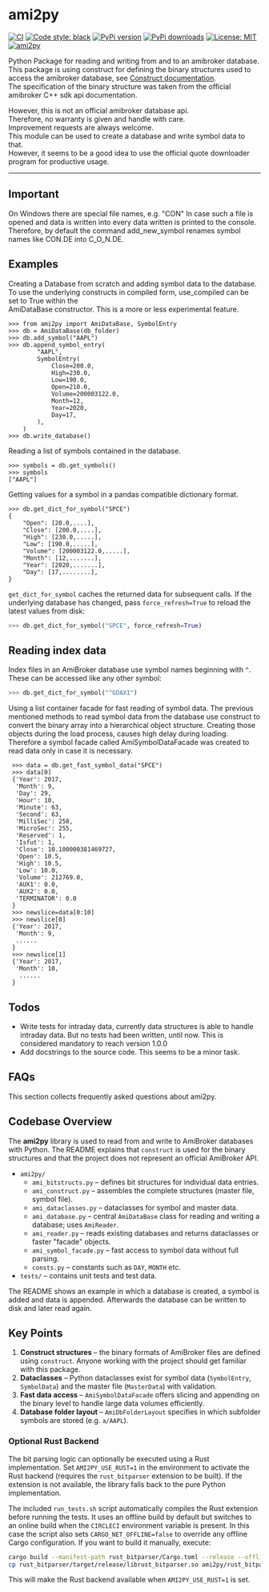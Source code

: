  ami2py
==========================

[![CI](https://github.com/F2011B/ami2py/actions/workflows/tests.yml/badge.svg)](https://github.com/F2011B/ami2py/actions/workflows/tests.yml)
[![Code style: black](https://img.shields.io/badge/code%20style-black-000000.svg)](https://github.com/psf/black)
[![PyPi version](https://pypip.in/v/ami2py/badge.png)](https://crate.io/packages/ami2py/)
[![PyPi downloads](https://pypip.in/d/ami2py/badge.png)](https://crate.io/packages/ami2py/)
[![License: MIT](https://img.shields.io/badge/License-MIT-yellow.svg)](https://opensource.org/licenses/MIT)
[![ami2py](https://snyk.io/advisor/python/ami2py/badge.svg)](https://snyk.io/advisor/python/ami2py)

Python Package for reading and writing from and to an amibroker database.<br/>
This package is using construct for defining the binary structures used to access the amibroker database, 
see [Construct documentation](https://construct.readthedocs.io/en/latest/). <br/>
The specification of the binary structure was taken from the official amibroker C++ sdk api documentation.

However, this is not an official amibroker database api. <br/> 
Therefore, no warranty is given and handle with care. <br/>
Improvement requests are always welcome.<br/>
This module can be used to create a database and write symbol data to that. <br/> 
However, it seems to be a good idea to use the official quote downloader program for productive usage.<br/>
__________________________________________________

Important
---------
On Windows there are special file names, e.g. "CON"
In case such a file is opened and data is written into every data written 
is printed to the console.
Therefore, by default the command add_new_symbol renames symbol names like CON.DE into C_O_N.DE.

Examples
---------

Creating a Database from scratch and adding symbol data to the database.
To use the underlying constructs in compiled form, use_compiled can be set to True within the  
AmiDataBase constructor. This is a more or less experimental feature.

    >>> from ami2py import AmiDataBase, SymbolEntry
    >>> db = AmiDataBase(db_folder)
    >>> db.add_symbol("AAPL")    
    >>> db.append_symbol_entry(
            "AAPL",
            SymbolEntry(
                Close=200.0,
                High=230.0,
                Low=190.0,
                Open=210.0,
                Volume=200003122.0,
                Month=12,
                Year=2020,
                Day=17,
            ),
        )
    >>> db.write_database()

Reading a list of symbols contained in the database.

    >>> symbols = db.get_symbols()
    >>> symbols
    ["AAPL"]

Getting values for a symbol in a pandas compatible dictionary format.

    >>> db.get_dict_for_symbol("SPCE")
    {
        "Open": [20.0,....],
        "Close": [200.0,....],
        "High": [230.0,.....],
        "Low": [190.0,.....],
        "Volume": [200003122.0,.....],
        "Month": [12,.......],
        "Year": [2020,.......],
        "Day": [17,........],
    }

`get_dict_for_symbol` caches the returned data for subsequent calls. If the
underlying database has changed, pass `force_refresh=True` to reload the latest
values from disk:

```python
>>> db.get_dict_for_symbol("SPCE", force_refresh=True)
```

Reading index data
------------------

Index files in an AmiBroker database use symbol names beginning with ``^``.
These can be accessed like any other symbol:

```python
>>> db.get_dict_for_symbol("^GDAXI")
```

Using a list container facade for fast reading of symbol data. 
The previous mentioned methods to read symbol data from the database use construct to 
convert the binary array into a hierarchical object structure. 
Creating those objects during the load process, causes high delay during loading. 
Therefore a symbol facade called AmiSymbolDataFacade was created to read data only in case 
it is necessary.

     >>> data = db.get_fast_symbol_data("SPCE")
     >>> data[0]
     {'Year': 2017, 
      'Month': 9, 
      'Day': 29, 
      'Hour': 10, 
      'Minute': 63, 
      'Second': 63, 
      'MilliSec': 258, 
      'MicroSec': 255, 
      'Reserved': 1,  
      'Isfut': 1,  
      'Close': 10.100000381469727, 
      'Open': 10.5, 
      'High': 10.5, 
      'Low': 10.0, 
      'Volume': 212769.0, 
      'AUX1': 0.0, 
      'AUX2': 0.0,  
      'TERMINATOR': 0.0
     }
     >>> newslice=data[0:10] 
     >>> newslice[0]
     {'Year': 2017,
      'Month': 9,
      ......
     }
     >>> newslice[1]
     {'Year': 2017,
      'Month': 10,
       ......
     }

Todos
--------------------
* Write tests for intraday data, currently data structures is able to handle intraday data. 
  But no tests had been written, until now. 
  This is considered mandatory to reach version 1.0.0  
* Add docstrings to the source code. This seems to be a minor task.

FAQs
--------------------
This section collects frequently asked questions about ami2py.

Codebase Overview
-----------------
The **ami2py** library is used to read from and write to AmiBroker databases
with Python. The README explains that `construct` is used for the binary
structures and that the project does not represent an official AmiBroker API.

* `ami2py/`
  * `ami_bitstructs.py` – defines bit structures for individual data entries.
  * `ami_construct.py` – assembles the complete structures (master file,
    symbol file).
  * `ami_dataclasses.py` – dataclasses for symbol and master data.
  * `ami_database.py` – central `AmiDataBase` class for reading and writing a
    database; uses `AmiReader`.
  * `ami_reader.py` – reads existing databases and returns dataclasses or
    faster "facade" objects.
  * `ami_symbol_facade.py` – fast access to symbol data without full parsing.
  * `consts.py` – constants such as `DAY`, `MONTH` etc.
* `tests/` – contains unit tests and test data.

The README shows an example in which a database is created, a symbol is added
and data is appended. Afterwards the database can be written to disk and later
read again.

Key Points
----------
1. **Construct structures** – the binary formats of AmiBroker files are defined
   using `construct`. Anyone working with the project should get familiar with
   this package.
2. **Dataclasses** – Python dataclasses exist for symbol data (`SymbolEntry`,
   `SymbolData`) and the master file (`MasterData`) with validation.
3. **Fast data access** – `AmiSymbolDataFacade` offers slicing and appending on
   the binary level to handle large data volumes efficiently.
4. **Database folder layout** – `AmiDbFolderLayout` specifies in which subfolder
   symbols are stored (e.g. `a/AAPL`).


### Optional Rust Backend

The bit parsing logic can optionally be executed using a Rust implementation. Set
`AMI2PY_USE_RUST=1` in the environment to activate the Rust backend (requires the
`rust_bitparser` extension to be built). If the extension is not available, the
library falls back to the pure Python implementation.

The included `run_tests.sh` script automatically compiles the Rust extension before running the tests. It uses an offline build by default but switches to an online build when the `CIRCLECI` environment variable is present. In this case the script also sets `CARGO_NET_OFFLINE=false` to override any offline Cargo configuration. If you want to build it manually, execute:

```bash
cargo build --manifest-path rust_bitparser/Cargo.toml --release --offline
cp rust_bitparser/target/release/librust_bitparser.so ami2py/rust_bitparser.so
```

This will make the Rust backend available when `AMI2PY_USE_RUST=1` is set.
